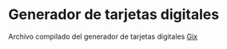 # Generador de tarjetas digitales

Archivo compilado del generador de tarjetas digitales [Gix](https://gix.cards/)
